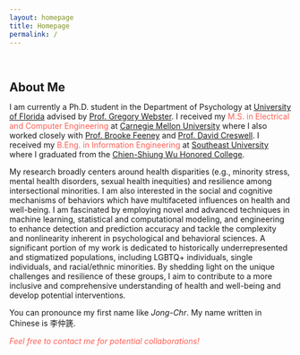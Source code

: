 ```yaml
---
layout: homepage
title: Homepage
permalink: /
---
```

<!-- <h1 id="about-me"></h1> -->

<h2 style="margin: 60px 0px 10px;">About Me</h2>

I am currently a Ph.D. student in the Department of Psychology at [University of Florida](https://psych.ufl.edu/social-psychology/people/) advised by [Prof. Gregory Webster](https://www.gdwebster.com/). I received my <font color="#fd5e53">M.S. in Electrical and Computer Engineering</font> at [Carnegie Mellon University](https://www.ece.cmu.edu/) where I also worked closely with [Prof. Brooke Feeney](https://www.cmu.edu/dietrich/psychology/relationships-lab/brooke-feeney-associate-professor.html) and [Prof. David Creswell](https://www.healthandhumanperformancelab.com/people). I received my <font color="#fd5e53">B.Eng. in Information Engineering</font> at [Southeast University](https://www.seu.edu.cn/english/) where I graduated from the [Chien-Shiung Wu Honored College](https://wjx.seu.edu.cn/wjxen/).

My research broadly centers around health disparities (e.g., minority stress, mental health disorders, sexual health inequities) and resilience among intersectional minorities. I am also interested in the social and cognitive mechanisms of behaviors which have multifaceted influences on health and well-being. I am fascinated by employing novel and advanced techniques in machine learning, statistical and computational modeling, and engineering to enhance detection and prediction accuracy and tackle the complexity and nonlinearity inherent in psychological and behavioral sciences. A significant portion of my work is dedicated to historically underrepresented and stigmatized populations, including LGBTQ+ individuals, single individuals, and racial/ethnic minorities. By shedding light on the unique challenges and resilience of these groups, I aim to contribute to a more inclusive and comprehensive understanding of health and well-being and develop potential interventions.

You can pronounce my first name like <em>Jong-Chr</em>. My name written in Chinese is 李仲篪.

<em><font color="#fd5e53">Feel free to contact me for potential collaborations!</font></em>
